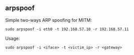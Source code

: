 ## arpspoof

Simple two-ways ARP spoofing for MITM:

`sudo arpspoof -i eth0 -t 192.168.57.10 -r 192.168.57.11`

Usage:

`sudo arpspoof -i <iface> -t <victim_ip> -r <gateway>`



